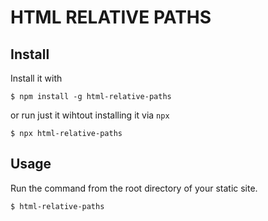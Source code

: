 # HTML RELATIVE PATHS
## Install

Install it with 

```console
$ npm install -g html-relative-paths
```

or run just it wihtout installing it via `npx`

```console
$ npx html-relative-paths
```

## Usage

Run the command from the root directory of your static site.

```console
$ html-relative-paths
```

